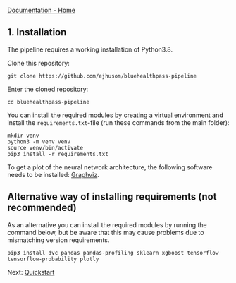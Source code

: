 [Documentation - Home](../index.md)

## 1. Installation


The pipeline requires a working installation of Python3.8.

Clone this repository:

```
git clone https://github.com/ejhusom/bluehealthpass-pipeline
```

Enter the cloned repository:

```
cd bluehealthpass-pipeline
```


You can install the required modules by creating a virtual environment and
install the `requirements.txt`-file (run these commands from the main folder):

```
mkdir venv
python3 -m venv venv
source venv/bin/activate
pip3 install -r requirements.txt
```

To get a plot of the neural network architecture, the following software needs
to be installed: [Graphviz](https://graphviz.org/about/).

## Alternative way of installing requirements (not recommended)

As an alternative you can install the required modules by running the command below, but be aware that this may cause problems due to mismatching version requirements.

```
pip3 install dvc pandas pandas-profiling sklearn xgboost tensorflow tensorflow-probability plotly
```


Next: [Quickstart](02_quickstart.md)
